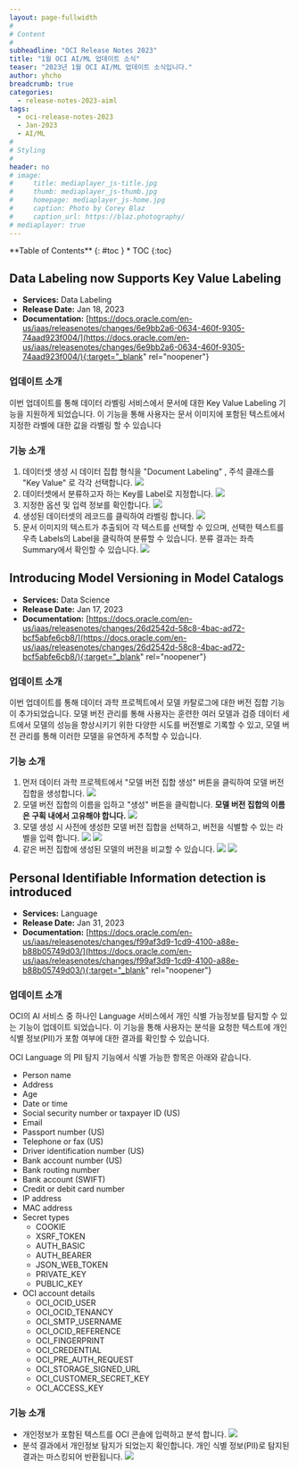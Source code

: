 ```yaml
---
layout: page-fullwidth
#
# Content
#
subheadline: "OCI Release Notes 2023"
title: "1월 OCI AI/ML 업데이트 소식"
teaser: "2023년 1월 OCI AI/ML 업데이트 소식입니다."
author: yhcho
breadcrumb: true
categories:
  - release-notes-2023-aiml
tags:
  - oci-release-notes-2023
  - Jan-2023
  - AI/ML
#
# Styling
#
header: no
# image:
#     title: mediaplayer_js-title.jpg
#     thumb: mediaplayer_js-thumb.jpg
#     homepage: mediaplayer_js-home.jpg
#     caption: Photo by Corey Blaz
#     caption_url: https://blaz.photography/
# mediaplayer: true
---
```


<div class="panel radius" markdown="1">
**Table of Contents**
{: #toc }
*  TOC
{:toc}
</div>

## Data Labeling now Supports Key Value Labeling
* **Services:** Data Labeling
* **Release Date:** Jan 18, 2023
* **Documentation:** [https://docs.oracle.com/en-us/iaas/releasenotes/changes/6e9bb2a6-0634-460f-9305-74aad923f004/](https://docs.oracle.com/en-us/iaas/releasenotes/changes/6e9bb2a6-0634-460f-9305-74aad923f004/){:target="_blank" rel="noopener"}

### 업데이트 소개
이번 업데이트를 통해 데이터 라벨링 서비스에서 문서에 대한 Key Value Labeling 기능을 지원하게 되었습니다.
이 기능을 통해 사용자는 문서 이미지에 포함된 텍스트에서 지정한 라벨에 대한 값을 라벨링 할 수 있습니다

### 기능 소개
1. 데이터셋 생성 시 데이터 집합 형식을 "Document Labeling" , 주석 클래스를 "Key Value" 로 각각 선택합니다.
   ![]({{site.urlblogimg2022_2023}}/assets/img/aiml/2023/oci-releasenote-202301-1.png)
2. 데이터셋에서 분류하고자 하는 Key를 Label로 지정합니다.
   ![]({{site.urlblogimg2022_2023}}/assets/img/aiml/2023/oci-releasenote-202301-2.png)
3. 지정한 옵션 및 입력 정보를 확인합니다.
   ![]({{site.urlblogimg2022_2023}}/assets/img/aiml/2023/oci-releasenote-202301-3.png)
4. 생성된 데이터셋의 레코드를 클릭하여 라벨링 합니다.
   ![]({{site.urlblogimg2022_2023}}/assets/img/aiml/2023/oci-releasenote-202301-4.png)
5. 문서 이미지의 텍스트가 추출되어 각 텍스트를 선택할 수 있으며, 선택한 텍스트를 우측 Labels의 Label을 클릭하여 분류할 수 있습니다. 분류 결과는 좌측 Summary에서 확인할 수 있습니다.
   ![]({{site.urlblogimg2022_2023}}/assets/img/aiml/2023/oci-releasenote-202301-5.png)


## Introducing Model Versioning in Model Catalogs
* **Services:** Data Science
* **Release Date:** Jan 17, 2023
* **Documentation:** [https://docs.oracle.com/en-us/iaas/releasenotes/changes/26d2542d-58c8-4bac-ad72-bcf5abfe6cb8/](https://docs.oracle.com/en-us/iaas/releasenotes/changes/26d2542d-58c8-4bac-ad72-bcf5abfe6cb8/){:target="_blank" rel="noopener"}

### 업데이트 소개
이번 업데이트를 통해 데이터 과학 프로젝트에서 모델 카탈로그에 대한 버전 집합 기능이 추가되었습니다.
모델 버전 관리를 통해 사용자는 훈련한 여러 모델과 검증 데이터 세트에서 모델의 성능을 향상시키기 위한 다양한 시도를 버전별로 기록할 수 있고, 모델 버전 관리를 통해 이러한 모델을 유연하게 추적할 수 있습니다.

### 기능 소개
1. 먼저 데이터 과학 프로젝트에서 "모델 버전 집합 생성" 버튼을 클릭하여 모델 버전 집합을 생성합니다.
   ![]({{site.urlblogimg2022_2023}}/assets/img/aiml/2023/oci-releasenote-202301-6-1.png)
2. 모델 버전 집합의 이름을 입하고 "생성" 버튼을 클릭합니다. **모델 버전 집합의 이름은 구획 내에서 고유해야 합니다.**
   ![]({{site.urlblogimg2022_2023}}/assets/img/aiml/2023/oci-releasenote-202301-6.png)
3. 모델 생성 시 사전에 생성한 모델 버전 집합을 선택하고, 버전을 식별할 수 있는 라벨을 입력 합니다.
   ![]({{site.urlblogimg2022_2023}}/assets/img/aiml/2023/oci-releasenote-202301-7.png)
   ![]({{site.urlblogimg2022_2023}}/assets/img/aiml/2023/oci-releasenote-202301-8.png)
4. 같은 버전 집합에 생성된 모델의 버전을 비교할 수 있습니다.
   ![]({{site.urlblogimg2022_2023}}/assets/img/aiml/2023/oci-releasenote-202301-10.png)
   ![]({{site.urlblogimg2022_2023}}/assets/img/aiml/2023/oci-releasenote-202301-11.png)

## Personal Identifiable Information detection is introduced
* **Services:** Language
* **Release Date:** Jan 31, 2023
* **Documentation:** [https://docs.oracle.com/en-us/iaas/releasenotes/changes/f99af3d9-1cd9-4100-a88e-b88b05749d03/](https://docs.oracle.com/en-us/iaas/releasenotes/changes/f99af3d9-1cd9-4100-a88e-b88b05749d03/){:target="_blank" rel="noopener"}

### 업데이트 소개
OCI의 AI 서비스 중 하나인 Language 서비스에서 개인 식별 가능정보를 탐지할 수 있는 기능이 업데이트 되었습니다.
이 기능을 통해 사용자는 분석을 요청한 텍스트에 개인 식별 정보(PII)가 포함 여부에 대한 결과를 확인할 수 있습니다.

OCI Language 의 PII 탐지 기능에서 식별 가능한 항목은 아래와 같습니다.
* Person name
* Address
* Age
* Date or time
* Social security number or taxpayer ID (US)
* Email
* Passport number (US)
* Telephone or fax (US)
* Driver identification number (US)
* Bank account number (US)
* Bank routing number
* Bank account (SWIFT)
* Credit or debit card number
* IP address
* MAC address
* Secret types
  - COOKIE
  - XSRF_TOKEN
  - AUTH_BASIC
  - AUTH_BEARER
  - JSON_WEB_TOKEN
  - PRIVATE_KEY
  - PUBLIC_KEY
* OCI account details
  - OCI_OCID_USER
  - OCI_OCID_TENANCY
  - OCI_SMTP_USERNAME
  - OCI_OCID_REFERENCE
  - OCI_FINGERPRINT
  - OCI_CREDENTIAL
  - OCI_PRE_AUTH_REQUEST
  - OCI_STORAGE_SIGNED_URL
  - OCI_CUSTOMER_SECRET_KEY
  - OCI_ACCESS_KEY

### 기능 소개
- 개인정보가 포함된 텍스트를 OCI 콘솔에 입력하고 분석 합니다.
  ![]({{site.urlblogimg2022_2023}}/assets/img/aiml/2023/oci-releasenote-202301-12.png)
- 분석 결과에서 개인정보 탐지가 되었는지 확인합니다. 개인 식별 정보(PII)로 탐지된 결과는 마스킹되어 반환됩니다.
  ![]({{site.urlblogimg2022_2023}}/assets/img/aiml/2023/oci-releasenote-202301-13.png)